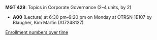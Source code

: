 **MGT 429**: Topics in Corporate Governance (2–4 units, by 2)

- **A00** (Lecture) at 6:30 pm–9:20 pm on Monday at OTRSN 1E107 by Blaugher, Kim Martin (A17248127)

[Enrollment numbers over time](./MGT429.tsv)
